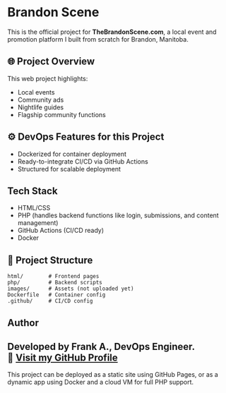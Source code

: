 # Brandon Scene

This is the official project for **TheBrandonScene.com**, a local event and promotion platform I built from scratch for Brandon, Manitoba.

## 🌐 Project Overview

This web project highlights:
- Local events
- Community ads
- Nightlife guides
- Flagship community functions

## ⚙️ DevOps Features for this Project

- Dockerized for container deployment
- Ready-to-integrate CI/CD via GitHub Actions
- Structured for scalable deployment

##  Tech Stack

- HTML/CSS
- PHP (handles backend functions like login, submissions, and content management)
- GitHub Actions (CI/CD ready)
- Docker

## 📂 Project Structure

```
html/        # Frontend pages
php/         # Backend scripts
images/      # Assets (not uploaded yet)
Dockerfile   # Container config
.github/     # CI/CD config
```

##  Author
Developed by Frank A., DevOps Engineer.  
🔗 [Visit my GitHub Profile](https://github.com/Franky177)
---
This project can be deployed as a static site using GitHub Pages, or as a dynamic app using Docker and a cloud VM for full PHP support.


